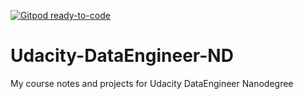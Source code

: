 [![Gitpod ready-to-code](https://img.shields.io/badge/Gitpod-ready--to--code-blue?logo=gitpod)](https://gitpod.io/#https://github.com/ovimihai/Udacity-DataEngineer-Nanodegree)

# Udacity-DataEngineer-ND
My course notes and projects for Udacity DataEngineer Nanodegree
